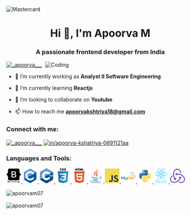 ![Mastercard]()
<h1 align="center">Hi 👋, I'm Apoorva M</h1>
<h3 align="center">A passionate frontend developer from India</h3>


<img align="right" alt="Coding" width="400" src="https://encrypted-tbn0.gstatic.com/images?q=tbn:ANd9GcTchcmlRrnZ9aubRQ1NtTYyGyMMXDJqNl2uD6lZUn1nqVCjJtFB4d8_0QJlxzFSVEXNEJE&usqp=CAU">

<p align="left"> <a href="https://twitter.com/_apoorva___" target="blank"><img src="https://img.shields.io/twitter/follow/_apoorva___?logo=twitter&style=for-the-badge" alt="_apoorva___" /></a> </p>

- 🔭 I’m currently working as **Analyst II Software Engineering**

- 🌱 I’m currently learning **Reactjs**

- 👯 I’m looking to collaborate on **Youtube**

- 📫 How to reach me **apoorvakshtriya18@gmail.com**

<h3 align="left">Connect with me:</h3>
<p align="left">
<a href="https://twitter.com/_apoorva___" target="blank"><img align="center" src="https://raw.githubusercontent.com/rahuldkjain/github-profile-readme-generator/master/src/images/icons/Social/twitter.svg" alt="_apoorva___" height="30" width="40" /></a>
<a href="https://linkedin.com/in/in/apoorva-kshatriya-0691121aa" target="blank"><img align="center" src="https://raw.githubusercontent.com/rahuldkjain/github-profile-readme-generator/master/src/images/icons/Social/linked-in-alt.svg" alt="in/apoorva-kshatriya-0691121aa" height="30" width="40" /></a>
</p>

<h3 align="left">Languages and Tools:</h3>
<p align="left"> <a href="https://getbootstrap.com" target="_blank" rel="noreferrer"> <img src="https://raw.githubusercontent.com/devicons/devicon/master/icons/bootstrap/bootstrap-plain-wordmark.svg" alt="bootstrap" width="40" height="40"/> </a> <a href="https://www.cprogramming.com/" target="_blank" rel="noreferrer"> <img src="https://raw.githubusercontent.com/devicons/devicon/master/icons/c/c-original.svg" alt="c" width="40" height="40"/> </a> <a href="https://www.w3schools.com/cpp/" target="_blank" rel="noreferrer"> <img src="https://raw.githubusercontent.com/devicons/devicon/master/icons/cplusplus/cplusplus-original.svg" alt="cplusplus" width="40" height="40"/> </a> <a href="https://www.w3schools.com/css/" target="_blank" rel="noreferrer"> <img src="https://raw.githubusercontent.com/devicons/devicon/master/icons/css3/css3-original-wordmark.svg" alt="css3" width="40" height="40"/> </a> <a href="https://www.w3.org/html/" target="_blank" rel="noreferrer"> <img src="https://raw.githubusercontent.com/devicons/devicon/master/icons/html5/html5-original-wordmark.svg" alt="html5" width="40" height="40"/> </a> <a href="https://www.java.com" target="_blank" rel="noreferrer"> <img src="https://raw.githubusercontent.com/devicons/devicon/master/icons/java/java-original.svg" alt="java" width="40" height="40"/> </a> <a href="https://developer.mozilla.org/en-US/docs/Web/JavaScript" target="_blank" rel="noreferrer"> <img src="https://raw.githubusercontent.com/devicons/devicon/master/icons/javascript/javascript-original.svg" alt="javascript" width="40" height="40"/> </a> <a href="https://www.mysql.com/" target="_blank" rel="noreferrer"> <img src="https://raw.githubusercontent.com/devicons/devicon/master/icons/mysql/mysql-original-wordmark.svg" alt="mysql" width="40" height="40"/> </a> <a href="https://www.python.org" target="_blank" rel="noreferrer"> <img src="https://raw.githubusercontent.com/devicons/devicon/master/icons/python/python-original.svg" alt="python" width="40" height="40"/> </a> <a href="https://reactjs.org/" target="_blank" rel="noreferrer"> <img src="https://raw.githubusercontent.com/devicons/devicon/master/icons/react/react-original-wordmark.svg" alt="react" width="40" height="40"/> </a> <a href="https://redux.js.org" target="_blank" rel="noreferrer"> <img src="https://raw.githubusercontent.com/devicons/devicon/master/icons/redux/redux-original.svg" alt="redux" width="40" height="40"/> </a> </p>

<p><img align="center" src="https://github-readme-stats.vercel.app/api/top-langs?username=apoorvam07&show_icons=true&locale=en&layout=compact" alt="apoorvam07" /></p>

<p><img align="center" src="https://github-readme-streak-stats.herokuapp.com/?user=apoorvam07&" alt="apoorvam07" /></p>
